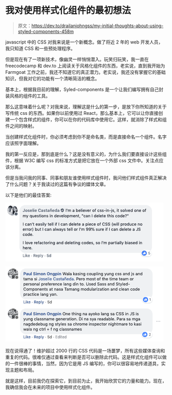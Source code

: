 # 我对使用样式化组件的最初想法

> 原文：<https://dev.to/drailanjohngss/my-initial-thoughts-about-using-styled-components-458m>

javascript 中的 CSS 对我来说是一个新概念。做了将近 2 年的 web 开发人员，我只知道 CSS 和一些预处理程序。

但是现在有了一项新技术，像幽灵一样悄悄潜入。玩笑归玩笑，我一直在 freecodecamp 和 dev.to 上阅读关于风格化组件的东西，老实说，直到我开始为 Farmgoat 工作之前，我还不知道它的真正潜力。老实说，我还没有掌握它的基础知识，但我对它的功能有一个清晰简洁的概念。

基本上，根据我目前的理解，Syled-components 是一个让我们编写拥有自己封装风格的组件的工具。

那么这意味着什么呢？对我来说，理解这是什么的第一步，是放下你所知道的关于写传统 css 的东西。如果你以前使用过 React，那么基本上，它可以让你直接创建一个包含样式的组件，你可以在你的代码库中使用它。这样，就消除了样式和组件之间的映射。

当创建样式化组件时，你必须考虑到你不是命名类，而是直接命名一个组件。名字应该照字面理解。

我的第一反应是，那到底是什么？这是没有意义的，为什么我们要直接设计这些组件，根据 W3C 编写 css 的标准方式是把它放在一个外部 css 文件中。关注点应该分离。

但是当我问我的同事、同事和朋友谁使用样式组件时，我问他们样式组件真正解决了什么问题？关于我读过的这篇有争议的媒体文章。

以下是他们的最佳答案:

[![First Image](img/d8e0cd07b39ae5aed15ccc9953323f5b.png)](https://res.cloudinary.com/practicaldev/image/fetch/s--1baAzFFe--/c_limit%2Cf_auto%2Cfl_progressive%2Cq_auto%2Cw_880/https://djtechblog.netlify.com/static/8fc13771bd8fea63c8cf782e1ad11ccf/fbb21/answer1.png)

[![Second Image](img/101e4f1e1efa1513a60170a18442f2c8.png)](https://res.cloudinary.com/practicaldev/image/fetch/s--lvwg9yZx--/c_limit%2Cf_auto%2Cfl_progressive%2Cq_auto%2Cw_880/https://djtechblog.netlify.com/static/28dfa0a653935622256026478ed65d41/fbb21/answer2.png)

现在说得通了！维护超过 2000 行的 CSS 代码是一场噩梦，所有这些媒体查询和重复的代码。很难仅通过查看来判断是否可以删除此代码。这是样式化组件可以做的一件很棒的事情，当然，因为它是用 JS 编写的，你可以很容易地传递道具，实现主题和布局。

就是这样，目前我仍在探索它，到目前为止，我开始欣赏它的力量和能力。现在，我确信我会在未来的项目中使用样式化组件。
